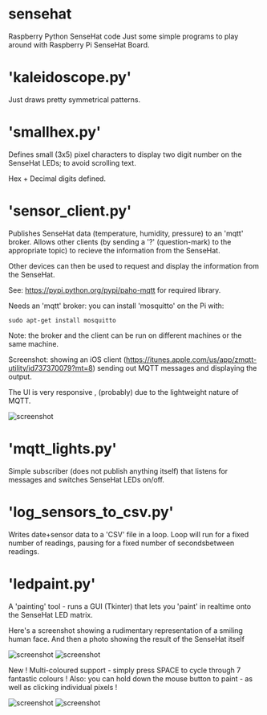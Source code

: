 # sensehat
Raspberry Python SenseHat code
Just some simple programs to play around with Raspberry Pi SenseHat Board.

'kaleidoscope.py'
================

Just draws pretty symmetrical patterns.

'smallhex.py'
=============

Defines small (3x5) pixel characters to display two digit number on the
SenseHat LEDs; to avoid scrolling text.

Hex + Decimal digits defined.


'sensor_client.py'
==================

Publishes SenseHat data (temperature, humidity, pressure) to an 'mqtt' broker.
Allows other clients (by sending a '?' (question-mark) to the appropriate topic)
to recieve the information from the SenseHat.

Other devices can then be used to request and display the information from the SenseHat.

See: https://pypi.python.org/pypi/paho-mqtt for required library.

Needs an 'mqtt' broker: you can install 'mosquitto' on the Pi with:

	sudo apt-get install mosquitto

Note: the broker and the client can be run on different machines or the same machine.

Screenshot: showing an iOS client (https://itunes.apple.com/us/app/zmqtt-utility/id737370079?mt=8) sending out MQTT messages
and displaying the output.

The UI is very responsive , (probably) due to the lightweight nature of MQTT.

![screenshot](https://github.com/midijohnny/sensehat/blob/master/mqtt-ipod.png)


'mqtt_lights.py'
================

Simple subscriber (does not publish anything itself) that listens for messages and switches SenseHat LEDs on/off.

'log_sensors_to_csv.py'
======================
Writes date+sensor data to a 'CSV' file in a loop. 
Loop will run for a fixed number of readings, pausing for a fixed number of secondsbetween readings.


'ledpaint.py'
=============
A 'painting' tool - runs a GUI (Tkinter) that lets you 'paint' in realtime onto the SenseHat LED matrix.

Here's a screenshot showing a rudimentary representation of a smiling human face. And then a photo showing the result of the SenseHat itself

![screenshot](https://github.com/midijohnny/sensehat/blob/master/ledpainter.png)
![screenshot](https://github.com/midijohnny/sensehat/blob/master/senseface.jpg)

New ! Multi-coloured support - simply press SPACE to cycle through 7 fantastic colours !
Also: you can hold down the mouse button to paint - as well as clicking individual pixels !

![screenshot](https://github.com/midijohnny/sensehat/blob/master/ghost.png)
![screenshot](https://github.com/midijohnny/sensehat/blob/master/senseghost.jpg)



